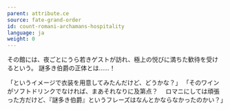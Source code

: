 ```yaml
---
parent: attribute.ce
source: fate-grand-order
id: count-romani-archamans-hospitality
language: ja
weight: 0
---
```


その館には、夜ごとにうら若きゲストが訪れ、極上の悦びに満ちた歓待を受けるという。
謎多き伯爵の正体とは……！

「というイメージで衣装を用意してみたんだけど、どうかな？」
「そのワインがソフトドリンクでなければ、まあそれなりに及第点？
　ロマニにしては頑張った方だけど、『謎多き伯爵』というフレーズはなんとかならなかったのかい？」
